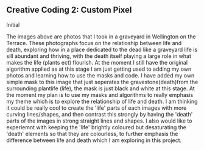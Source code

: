 ## Creative Coding 2: Custom Pixel
Initial

The images above are photos that I took in a graveyard in Wellington on the Terrace. These photographs focus on the relatioship between life and death, exploring how in a place dedicated to the dead like a graveyard life is sill abundant and thriving, with the death itself playing a large role in what makes the life (plants ect) flourish.
At the moment I still have the original algorithm applied as at this stage I am just getting used to adding my own photos and learning how to use the masks and code. I have added my own simple mask to this image that just seperates the gravestone(death)from the surrounding plantlife (life), the mask is just black and white at this stage.
At the moment my plan is to use my masks and algorithms to really emphasis my theme which is to explore the relationship of life and death. I am thinking it could be really cool to create the 'life' parts of each images with more curving lines/shapes, and then contrast this strongly by having the 'death' parts of the images in strong straight lines and shapes. I also would like to experiemnt with keeping the 'life' brightly coloured but desaturating the 'death' elements so that they are colourless, to further emphasis the difference between life and death which I am exploring in this project.
